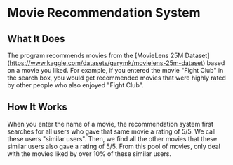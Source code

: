 # Movie Recommendation System

## What It Does
The program recommends movies from the [MovieLens 25M Dataset] (https://www.kaggle.com/datasets/garymk/movielens-25m-dataset) based on a movie you liked. 
For example, if you entered the movie "Fight Club" in the search box, you would get recommended movies that were highly rated by other people who also enjoyed "Fight Club".

## How It Works
When you enter the name of a movie, the recommendation system first searches for all users who gave that same movie a rating of 5/5. We call these users "similar users".
Then, we find all the other movies that these similar users also gave a rating of 5/5. From this pool of movies, only deal with the movies liked by over 10% of these similar users.
